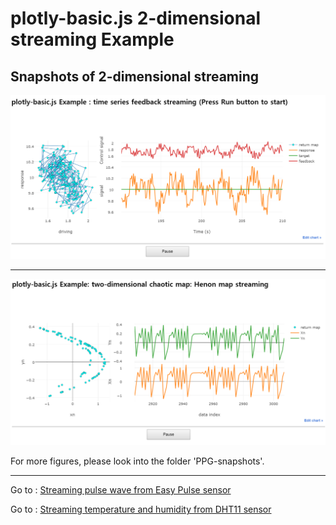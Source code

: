 plotly-basic.js 2-dimensional streaming Example
===============================================

## Snapshots of 2-dimensional streaming

![Screen Shot](./ts_feedback_streaming.png) 

***

![Screen Shot](./henon_streaming.png)

For more figures, please look into the folder 'PPG-snapshots'.


***

Go to : [Streaming pulse wave from Easy Pulse sensor](../README.md)

Go to : [Streaming temperature and humidity from DHT11 sensor](../README_dht11.md)
